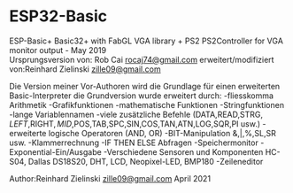 # ESP32-Basic
ESP-Basic+
Basic32+ with FabGL VGA library + PS2 PS2Controller 
for VGA monitor output - May 2019       
Ursprungsversion von: Rob Cai <rocaj74@gmail.com>
erweitert/modifiziert von:Reinhard Zielinski <zille09@gmail.com>                                                                   

Die Version meiner Vor-Authoren wird die Grundlage für einen erweiterten Basic-Interpreter
die Grundversion wurde erweitert durch:  -fliesskomma Arithmetik
                                          -Grafikfunktionen
                                          -mathematische Funktionen
                                          -Stringfunktionen
                                          -lange Variablennamen
                                          -viele zusätzliche Befehle (DATA,READ,STRG$,LEFT$,RIGHT$,MID$,POS,TAB,SPC,SIN,COS,TAN,ATN,LOG,SQR,PI usw.)
                                          -erweiterte logische Operatoren (AND, OR)
                                          -BIT-Manipulation &,|,%,SL,SR usw.
                                          -Klammerrechnung
                                          -IF THEN ELSE Abfragen
                                          -Speichermonitor
                                          -Exponential-Ein/Ausgabe
                                          -Verschiedene Sensoren und Komponenten HC-S04, Dallas DS18S20, DHT, LCD, Neopixel-LED, BMP180
                                          -Zeileneditor

 Author:Reinhard Zielinski <zille09@gmail.com>
 April 2021

